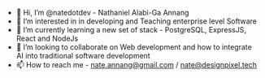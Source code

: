 - 👋 Hi, I’m @natedotdev - Nathaniel Alabi-Ga Annang
- 👀 I’m interested in in developing and Teaching enterprise level Software
- 🌱 I’m currently learning a new set of stack - PostgreSQL, ExpressJS, React and NodeJs
- 💞️ I’m looking to collaborate on Web development and how to integrate AI into traditional software development
- 📫 How to reach me - nate.annang@gmail.com / nate@designpixel.tech


<!---
natedotdev/natedotdev is a ✨ special ✨ repository because its `README.md` (this file) appears on your GitHub profile.
You can click the Preview link to take a look at your changes.
--->
